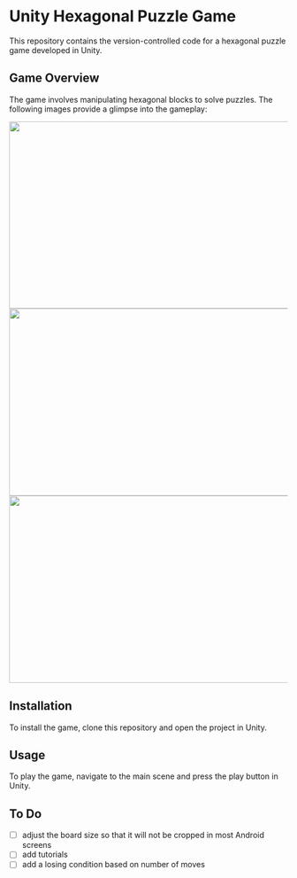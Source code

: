 # Unity Hexagonal Puzzle Game

This repository contains the version-controlled code for a hexagonal puzzle game developed in Unity.

## Game Overview

The game involves manipulating hexagonal blocks to solve puzzles. The following images provide a glimpse into the gameplay:

<p align="center">
  <img width="600px" height="338" src="https://github.com/dupitydumb/HexagonalPuzzle/assets/37872714/953929ba-e7ec-47c4-a5e8-8ee704da3860">
  <img width="600px" height="338" src="https://github.com/dupitydumb/HexagonalPuzzle/assets/37872714/82b98678-5dcd-4297-8b3b-782c5e7a3735">
  <img width="600px" height="338" src="https://github.com/dupitydumb/HexagonalPuzzle/assets/37872714/4acb1ae3-00a1-43f6-856c-179bfe84ff40">
</p>

## Installation

To install the game, clone this repository and open the project in Unity.

## Usage

To play the game, navigate to the main scene and press the play button in Unity.

## To Do

- [ ] adjust the board size so that it will not be cropped in most Android screens
- [ ] add tutorials
- [ ] add a losing condition based on number of moves

